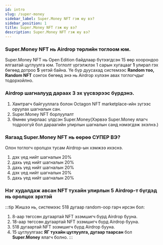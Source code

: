 ```yaml
---
id: intro
slug: /super-money
sidebar_label: Super.Money NFT гэж юу вэ?
sidebar_position: 1
title: Super.Money NFT гэж юу вэ?
description: Super.Money NFT гэж юу вэ?
---
```



### Super.Money NFT нь Airdrop төрлийн тоглоом юм.


Super.Money NFT нь Open Edition байдлаар бүтээгдсэн 15 өөр хоорондоо ялгаатай цуглуулга юм.
Тоглолт үргэлжлэх 1 сарын хугацааг **1** улирал гэх бөгөөд дотроо **5** үетэй байна.
Үе бүр дуусахад системээс **Random тоо, Random NFT** сонгох бөгөөд энэ нь Airdrop хүлээн авах тоглогчдыг тодорхойлно.

### Airdrop шагналууд дараах 3 эх үүсвэрээс бүрдэнэ.
<ol>
  <li>Хамтрагч байгууллага болон Octagon NFT marketplace-ийн зүгээс оруулах шагналын сан.</li>
  <li>Super.Money NFT борлуулалт</li>
  <li>Өмнөх улирлаас үлдсэн Super.Money(Хэрвээ Super.Money ялагч тодроогүй бол дараагийн улирлын шагналын санд нэмэгдэж эхэлнэ.)</li>
</ol> 

### Яагаад Super.Money NFT нь өөрөө СУПЕР ВЭ?

Олон тоглогч оролцох тусам Airdrop-ын хэмжээ ихэснэ.

<ol>
  <li>дэх үед нийт шагналын 20%</li>
  <li>дахь үед нийт шагналын 20%</li>
  <li>дахь үед нийт шагналын 20%</li>
  <li>дэх үед нийт шагналын 20%</li>
  <li>дахь үед нийт шагналын 20%</li>
</ol> 


### Нэг худалдаж авсан NFT тухайн улирлын 5 Airdrop-т бүгдэд нь оролцох эрхтэй

:::tip
Жишээ нь, системээс 518 дугаар random-оор гарч ирсэн бол:
1. 8-аар төгссөн дугаартай NFT эзэмшигч бүрд Airdrop бууна.
2. 18-аар төгссөн дугаартай NFT эзэмшигч бүрд Airdrop бууна.
3. 518 дугаартай NFT эзэмшигч бүрд Airdrop бууна.
4. 15 цуглуулгаас **ЯГ тухайн цуглуулга, дугаар таарсан** бол **Super.Money** ялагч болно.
:::
